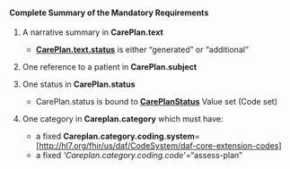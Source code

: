 #### Complete Summary of the Mandatory Requirements

1.  A narrative summary in **CarePlan.text**
    -   [**CarePlan.text.status**] is either “generated” or “additional”

1.  One reference to a patient in **CarePlan.subject**
1.  One status in **CarePlan.status**
    -   CarePlan.status is bound to **[CarePlanStatus]** Value set (Code set)

1.  One category in **Careplan.category** which must have:
    -   a fixed **Careplan.category.coding.system**= [http://hl7.org/fhir/us/daf/CodeSystem/daf-core-extension-codes]
    -   a fixed *'Careplan.category.coding.code*'=“assess-plan”



  [**CarePlan.text.status**]: http://hl7.org/fhir/valueset-narrative-status.html
  [<http://argonaut.hl7.org/ValueSet/extension-codes>]: Argonaut_Extension_Codes "wikilink"
  [CarePlanStatus]: http://hl7.org/fhir/valueset-care-plan-status.html
  [`CarePlan` `Resource` `Example`]: CarePlan_Resource_Example "wikilink"
 [http://hl7.org/fhir/us/daf/CodeSystem/daf-core-extension-codes]: CodeSystem-daf-core-extension-codes.html